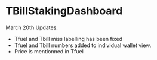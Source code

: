 # TBillStakingDashboard

March 20th Updates:
- Tfuel and Tbill miss labelling has been fixed
- Tfuel and Tbill numbers added to individual wallet view.
- Price is mentionned in Tfuel
